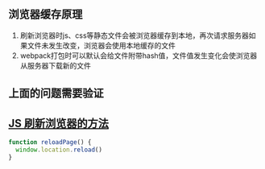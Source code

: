 ## 浏览器缓存原理
1. 刷新浏览器时js、css等静态文件会被浏览器缓存到本地，再次请求服务器如果文件未发生改变，浏览器会使用本地缓存的文件
2. webpack打包时可以默认会给文件附带hash值，文件值发生变化会使浏览器从服务器下载新的文件

## 上面的问题需要验证


## [JS 刷新浏览器的方法](https://www.w3school.com.cn/jsref/met_loc_reload.asp)
```js
function reloadPage() {
  window.location.reload()
}
```
